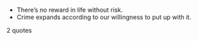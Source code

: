  - There’s no reward in life without risk.
 - Crime expands according to our willingness to put up with it.

2 quotes